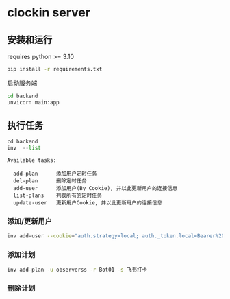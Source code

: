 # clockin server

## 安装和运行

requires python >= 3.10

```bash
pip install -r requirements.txt
```

启动服务端

```bash
cd backend
unvicorn main:app
```

## 执行任务

```python
cd backend
inv  --list
```

~~~~
Available tasks:

  add-plan      添加用户定时任务
  del-plan      删除定时任务
  add-user      添加用户(By Cookie), 并以此更新用户的连接信息
  list-plans    列表所有的定时任务
  update-user   更新用户Cookie, 并以此更新用户的连接信息
~~~~


### 添加/更新用户


```bash
inv add-user --cookie="auth.strategy=local; auth._token.local=Bearer%20eyJhbGciOiJIUzI1NiIsInR5cCI6IkpXVCJ9.eyJvYmplY3QiOiJ1c2VyIiwidXNlcklkIjoiNjJiZTdhZjVmNjA5NjUyNGY5OWIwMjM4Iiwicm9sZSI6InVzZXIiLCJwbGFuIjoiZnJlZSIsImlhdCI6MTY1NjY1MDQ4NiwiZXhwIjoxNjY1MjkwNDg2fQ.gSH8-DwLy-QdjV1tnn_E7PoMANLFz_NShGTB9FA9gSY; auth._token_expiration.local=1665290486000"
```


### 添加计划

```bash
inv add-plan -u observerss -r Bot01 -s 飞书打卡
```

### 删除计划




